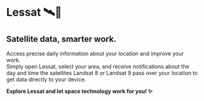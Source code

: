 # Lessat 🛰🚀
## Satellite data, smarter work. 

Access precise daily information about your location and improve your work. 
<br>Simply open Lessat, select your area, and receive notifications about the day and time the satellites Landsat 8 or Landsat 9 pass over your location to get data directly to your device.

**Explore Lessat and let space technology work for you! ✨**

